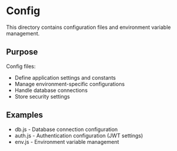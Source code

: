 # Config

This directory contains configuration files and environment variable management.

## Purpose

Config files:
- Define application settings and constants
- Manage environment-specific configurations
- Handle database connections
- Store security settings

## Examples

- db.js - Database connection configuration
- auth.js - Authentication configuration (JWT settings)
- env.js - Environment variable management
